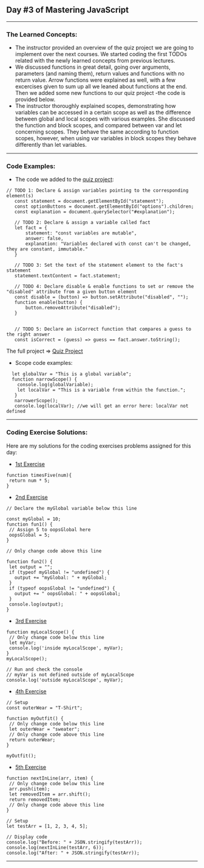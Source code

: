 ## Day #3 of Mastering JavaScript
---

  ### The Learned Concepts:
  - The instructor provided an overview of the quiz project we are going to implement over the next courses. We started coding the first TODOs related with the newly learned concepts from previous lectures.
  - We discussed functions in great detail, going over arguments, parameters (and naming them), return values and functions with no return value. Arrow functions were explained as well, with a few excercises given to sum up all we leaned about functions at the end. Then we added some new functions to our quiz project -the code is provided below.
  - The instructor thoroughly explained scopes, demonstrating how variables can be accessed in a certain scope as well as the difference between global and local scopes with various examples. She discussed the function and block scopes, and compared between var and let concerning scopes. They behave the same according to function scopes, however, when using var variables in block scopes they behave differently than let variables.
  ---
 ### Code Examples: 

 - The code we added to the [quiz project](https://anjana.dev/javascript-first-steps/2-jsquiz-starter.html):
 ```
 // TODO 1: Declare & assign variables pointing to the corresponding element(s)
    const statement = document.getElementById("statement");
    const optionButtons = document.getElementById("options").children;
    const explanation = document.querySelector("#explanation");

    // TODO 2: Declare & assign a variable called fact
    let fact = {
        statement: "const variables are mutable",
        answer: false,
        explanation: "Variables declared with const can't be changed, they are constant, immutable."
    }
   
    // TODO 3: Set the text of the statement element to the fact's statement
    statement.textContent = fact.statement;  

    // TODO 4: Declare disable & enable functions to set or remove the "disabled" attribute from a given button element
    const disable = (button) => button.setAttribute("disabled", "");
    function enable(button) {
        button.removeAttribute("disabled");
    }


    // TODO 5: Declare an isCorrect function that compares a guess to the right answer
    const isCorrect = (guess) => guess == fact.answer.toString();
```
The full project => [Quiz Project](https://github.com/SomeCoder23/Mastering-JavaScript-in-20-Days/blob/main/CodeExamples/quizProject.js)

- Scope code examples:
```
  let globalVar = "This is a global variable"; 
  function narrowScope() {
    console.log(globalVariable);
    let localVar = "This is a variable from within the function.";
   }
   narrowerScope();
   console.log(localVar); //we will get an error here: localVar not defined
```

---
 ### Coding Exercise Solutions:
 Here are my solutions for the coding exercises problems assigned for this day:
 -  [1st Exercise](https://www.freecodecamp.org/learn/javascript-algorithms-and-data-structures/basic-javascript/return-a-value-from-a-function-with-return)
 ```
function timesFive(num){
  return num * 5;
}
```

 -  [2nd Exercise](https://www.freecodecamp.org/learn/javascript-algorithms-and-data-structures/basic-javascript/global-scope-and-functions)
 ```
// Declare the myGlobal variable below this line

const myGlobal = 10;
function fun1() {
  // Assign 5 to oopsGlobal here
  oopsGlobal = 5;
}

// Only change code above this line

function fun2() {
  let output = "";
  if (typeof myGlobal != "undefined") {
    output += "myGlobal: " + myGlobal;
  }
  if (typeof oopsGlobal != "undefined") {
    output += " oopsGlobal: " + oopsGlobal;
  }
  console.log(output);
}
```

 -  [3rd Exercise](https://www.freecodecamp.org/learn/javascript-algorithms-and-data-structures/basic-javascript/local-scope-and-functions)
 ```
function myLocalScope() {
  // Only change code below this line
  let myVar;
  console.log('inside myLocalScope', myVar);
}
myLocalScope();

// Run and check the console
// myVar is not defined outside of myLocalScope
console.log('outside myLocalScope', myVar);
```
 -  [4th Exercise](https://www.freecodecamp.org/learn/javascript-algorithms-and-data-structures/basic-javascript/global-vs--local-scope-in-functions)
 ```
// Setup
const outerWear = "T-Shirt";

function myOutfit() {
  // Only change code below this line
  let outerWear = "sweater";
  // Only change code above this line
  return outerWear;
}

myOutfit();
```
 -  [5th Exercise](https://www.freecodecamp.org/learn/javascript-algorithms-and-data-structures/basic-javascript/stand-in-line)
 ```
function nextInLine(arr, item) {
  // Only change code below this line
  arr.push(item);
  let removedItem = arr.shift();
  return removedItem;
  // Only change code above this line
}

// Setup
let testArr = [1, 2, 3, 4, 5];

// Display code
console.log("Before: " + JSON.stringify(testArr));
console.log(nextInLine(testArr, 6));
console.log("After: " + JSON.stringify(testArr));
```
---
